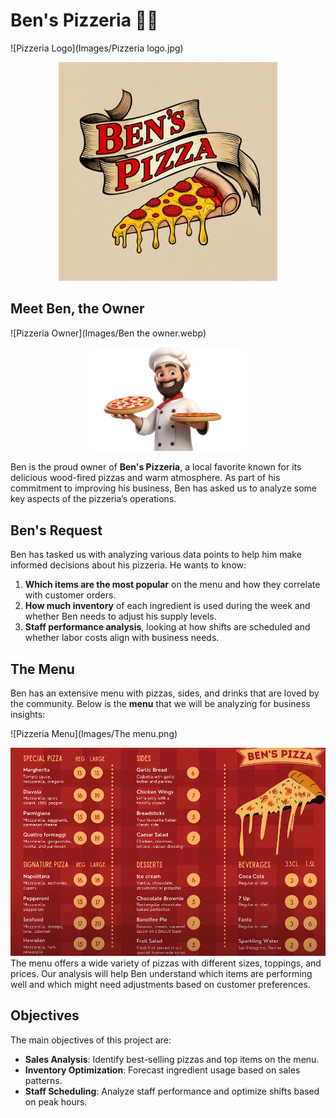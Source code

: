 # Ben's Pizzeria 🍕🍕
![Pizzeria Logo](Images/Pizzeria logo.jpg)
<div style="text-align: center;">
  <img src="Images/Pizzeria logo.jpg" alt="Pizzeria Owner" width="350" />
</div>

## Meet Ben, the Owner

![Pizzeria Owner](Images/Ben the owner.webp)

<div style="text-align: center;">
  <img src="Images/Ben the owner.webp" alt="Pizzeria Owner" width="250" />
</div>

Ben is the proud owner of **Ben's Pizzeria**, a local favorite known for its delicious wood-fired pizzas and warm atmosphere. As part of his commitment to improving his business, Ben has asked us to analyze some key aspects of the pizzeria’s operations.

## Ben's Request

Ben has tasked us with analyzing various data points to help him make informed decisions about his pizzeria. He wants to know:

1. **Which items are the most popular** on the menu and how they correlate with customer orders.
2. **How much inventory** of each ingredient is used during the week and whether Ben needs to adjust his supply levels.
3. **Staff performance analysis**, looking at how shifts are scheduled and whether labor costs align with business needs.

## The Menu

Ben has an extensive menu with pizzas, sides, and drinks that are loved by the community. Below is the **menu** that we will be analyzing for business insights:

![Pizzeria Menu](Images/The menu.png)
<div style="text-align: center;">
  <img src="Images/The menu.png" alt="Pizzeria Owner" width="550" />
</div>
The menu offers a wide variety of pizzas with different sizes, toppings, and prices. Our analysis will help Ben understand which items are performing well and which might need adjustments based on customer preferences.

## Objectives

The main objectives of this project are:

- **Sales Analysis**: Identify best-selling pizzas and top items on the menu.
- **Inventory Optimization**: Forecast ingredient usage based on sales patterns.
- **Staff Scheduling**: Analyze staff performance and optimize shifts based on peak hours.



